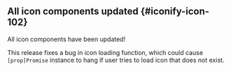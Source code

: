 ## All icon components updated {#iconify-icon-102}

All icon components have been updated!

This release fixes a bug in icon loading function, which could cause `[prop]Promise` instance to hang if user tries to load icon that does not exist.
